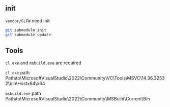 ## init

`vendor/GLFW` need init

```bash
git submodule init
git submodule update
```

## Tools

`cl.exe` and `msbuild.exe` are required

`cl.exe` path
Path\to\MicrosoftVisualStudio\2022\Community\VC\Tools\MSVC\14.36.32532\bin\Hostx64\x64

`msbuild.exe` path
Path\to\MicrosoftVisualStudio\2022\Community\MSBuild\Current\Bin